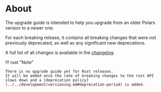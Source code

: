 # About

The upgrade guide is intended to help you upgrade from an older Polars version to a newer one.

For each breaking release, it contains all breaking changes that were not previously deprecated, as well as any significant new deprecations.

A full list of all changes is available in the [changelog](../changelog.md).

!!! rust "Note"

    There is no upgrade guide yet for Rust releases.
    It will be added once the rate of breaking changes to the rust API slows down and a [deprecation policy](../../development/versioning.md#deprecation-period) is added.
